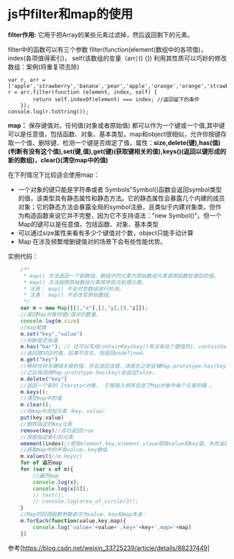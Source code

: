 ﻿# js中filter和map的使用

**filter作用:** 它用于把Array的某些元素过滤掉，然后返回剩下的元素。

filter中的函数可以有三个参数 filter(function(element(数组中的各项值)，index(各项值得索引)， self(该数组的变量（arr）)) {})
利用其性质可以巧妙的修改数组：案例(将重复项去除)

    var r, arr = ['apple','strawberry','banana','pear','apple','orange','orange','strawberry;
    r = arr.filter(function (element, index, self) {
            return self.indexOf(element) === index; //返回留下的条件
        });
    console.log(r.toString());
    
    
**map：** 保存键值对。任何值(对象或者原始值) 都可以作为一个键或一个值,其中键可以是任意值，包括函数、对象、基本类型。map和object很相似，允许你按键存取一个值、删除键、检测一个键是否绑定了值，属性：**size,delete(键),has(值)(判断有没有这个值),set(键,值),get(键)(获取键相关的值),keys()(返回以键形成的新的数组)，clear()(清空map中的值)**

在下列情况下比较适合使用map：

 - 一个对象的键只能是字符串或者 Symbols"Symbol()函数会返回symbol类型的值，该类型具有静态属性和静态方法。它的静态属性会暴露几个内建的成员对象；它的静态方法会暴露全局的symbol注册，且类似于内建对象类，但作为构造函数来说它并不完整，因为它不支持语法："new Symbol()"。但一个Map的键可以是任意值，包括函数、对象、基本类型
 - 可以通过size属性来看有多少个键值对个数，object只能手动计算
 - Map 在涉及频繁增删键值对的场景下会有些性能优势。
 
实例代码：
```js
    /**
     * map() 方法返回一个新数组，数组中的元素为原始数组元素调用函数处理后的值。
     * map() 方法按照原始数组元素顺序依次处理元素。
     * 注意： map() 不会对空数组进行检测。
     * 注意： map() 不会改变原始数组。
     */
    var m = new Map([[1,"x"],[2,"y],[3,"z]]);
    //返回Map对象的键/值对的数量。
    console.log(m.size)
    //map赋值
    m.set("key","value")
    //判断是否有值
    m.has("bar"); // 还可以写成containKey(key)(有没有这个键值的)，containValue(value)
    //返回键对应的值，如果不存在，则返回undefined。
    m.get("key")
    //移除任何与键相关联的值，并且返回该值，该值在之前会被Map.prototype.has(key)返回为true。
    //之后再调用Map.prototype.has(key)会返回false。
    m.delete("key")
    //返回一个新的 Iterator对象， 它按插入顺序包含了Map对象中每个元素的键 。
    m.keys();
    //清空map中的值
    m.clear();
    //向map中添加元素（key，value）
    put(key,value)
    //删除指定的key元素
    remove(key)//成功返回true
    //获取指定索引的元素
    emement(index)//使用element.key,element.vlaue获取value和key值，失败返回null
    //获取map中的所有value，key数组
    m.values()//m.keys()
    for of 遍历map
    for (var x of m){
        //遍历map
        console.log(x);
        console.log(x[0]);
        // test();
        // console.log(area_of_circle(3));
    }
    //Map的回调函数参数依次为value、key和map本身：
    m.forEach(function(value,key,map){
        console.log('value='+value+',key='+key+',map='+map)
    })
```
参考[https://blog.csdn.net/weixin_33725239/article/details/88237449]